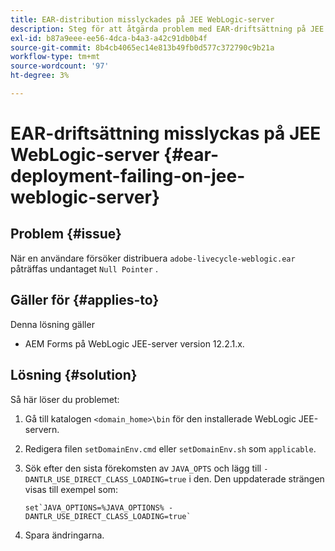 ```yaml
---
title: EAR-distribution misslyckades på JEE WebLogic-server
description: Steg för att åtgärda problem med EAR-driftsättning på JEE WebLogic-server
exl-id: b87a9eee-ee56-4dca-b4a3-a42c91db0b4f
source-git-commit: 8b4cb4065ec14e813b49fb0d577c372790c9b21a
workflow-type: tm+mt
source-wordcount: '97'
ht-degree: 3%

---
```


# EAR-driftsättning misslyckas på JEE WebLogic-server {#ear-deployment-failing-on-jee-weblogic-server}

## Problem {#issue}

När en användare försöker distribuera `adobe-livecycle-weblogic.ear` påträffas undantaget `Null Pointer` .

## Gäller för {#applies-to}

Denna lösning gäller

* AEM Forms på WebLogic JEE-server version 12.2.1.x.

## Lösning {#solution}

Så här löser du problemet:

1. Gå till katalogen `<domain_home>\bin` för den installerade WebLogic JEE-servern.

1. Redigera filen `setDomainEnv.cmd` eller `setDomainEnv.sh` som `applicable`.

1. Sök efter den sista förekomsten av `JAVA_OPTS` och lägg till `-DANTLR_USE_DIRECT_CLASS_LOADING=true` i den. Den uppdaterade strängen visas till exempel som:

       set`JAVA_OPTIONS=%JAVA_OPTIONS% -DANTLR_USE_DIRECT_CLASS_LOADING=true`
   
1. Spara ändringarna.
